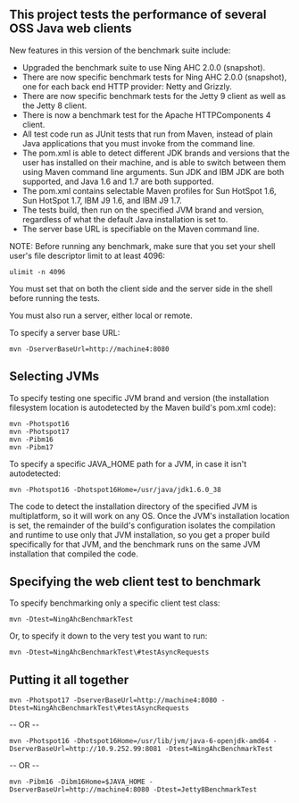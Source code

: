 ## This project tests the performance of several OSS Java web clients

New features in this version of the benchmark suite include:
* Upgraded the benchmark suite to use Ning AHC 2.0.0 (snapshot).
* There are now specific benchmark tests for Ning AHC 2.0.0 (snapshot), one for each back end HTTP provider: Netty and Grizzly.
* There are now specific benchmark tests for the Jetty 9 client as well as the Jetty 8 client.
* There is now a benchmark test for the Apache HTTPComponents 4 client.
* All test code run as JUnit tests that run from Maven, instead of plain Java applications that you must invoke from the command line.
* The pom.xml is able to detect different JDK brands and versions that the user has installed on their machine, and is able to switch between them using Maven command line arguments.  Sun JDK and IBM JDK are both supported, and Java 1.6 and 1.7 are both supported.
* The pom.xml contains selectable Maven profiles for Sun HotSpot 1.6, Sun HotSpot 1.7, IBM J9 1.6, and IBM J9 1.7.
* The tests build, then run on the specified JVM brand and version, regardless of what the default Java installation is set to.
* The server base URL is specifiable on the Maven command line.

NOTE: Before running any benchmark, make sure that you set your shell user's
file descriptor limit to at least 4096:

	ulimit -n 4096

You must set that on both the client side and the server side in the shell
before running the tests.

You must also run a server, either local or remote.

To specify a server base URL:

	mvn -DserverBaseUrl=http://machine4:8080

## Selecting JVMs

To specify testing one specific JVM brand and version (the installation
filesystem location is autodetected by the Maven build's pom.xml code):

	mvn -Photspot16
	mvn -Photspot17
	mvn -Pibm16
	mvn -Pibm17

To specify a specific JAVA_HOME path for a JVM, in case it isn't
autodetected:

	mvn -Photspot16 -Dhotspot16Home=/usr/java/jdk1.6.0_38

The code to detect the installation directory of the specified JVM is
multiplatform, so it will work on any OS.  Once the JVM's installation
location is set, the remainder of the build's configuration isolates
the compilation and runtime to use only that JVM installation, so you
get a proper build specifically for that JVM, and the benchmark runs
on the same JVM installation that compiled the code.

## Specifying the web client test to benchmark

To specify benchmarking only a specific client test class:

	mvn -Dtest=NingAhcBenchmarkTest

Or, to specify it down to the very test you want to run:

	mvn -Dtest=NingAhcBenchmarkTest\#testAsyncRequests

## Putting it all together

	mvn -Photspot17 -DserverBaseUrl=http://machine4:8080 -Dtest=NingAhcBenchmarkTest\#testAsyncRequests

-- OR --

	mvn -Photspot16 -Dhotspot16Home=/usr/lib/jvm/java-6-openjdk-amd64 -DserverBaseUrl=http://10.9.252.99:8081 -Dtest=NingAhcBenchmarkTest

-- OR --

	mvn -Pibm16 -Dibm16Home=$JAVA_HOME -DserverBaseUrl=http://machine4:8080 -Dtest=Jetty8BenchmarkTest
